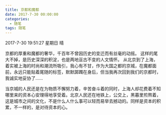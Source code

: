 ```yaml
---
title: 京都和魔都
date: 2017-7-30 00:00:00
categories:
  - 随笔
tags: 随笔
---
```


2017-7-30 19:51:27 星期日 晴

京都的厚重和魔都的奢华，千百年不曾因历史的变迁而有丝毫的动摇。
这样的尾大不掉，是历史深深的积淀，也是两地亘古不变的人文情怀。
从北京到了上海，着实被上海的时尚和潮流所吸引，我心有不甘，作为大国之都的京城，在魔都面前，永远只能贴着尾随的标签，默默踯躅在身后，但当我再次回到我们的京都时，我诚实地妥协了……

当京城的人民还是在为物质不懈努力着，辛苦奋斗着的同时，上海人却花费着不知哪里来的资本心安理得地享受着。北京人民还在地铁上，公交上，黑暮里煎熬着，这是城市之间的文化，不是什么人什么事可以轻而易举去撼动的。同样是资本的积累，不一样的，是对待资本的心。